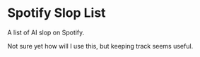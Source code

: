 # Spotify Slop List

A list of AI slop on Spotify.

Not sure yet how will I use this, but keeping track seems useful.
